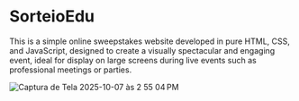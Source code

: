 # SorteioEdu
This is a simple online sweepstakes website developed in pure HTML, CSS, and JavaScript, designed to create a visually spectacular and engaging event, ideal for display on large screens during live events such as professional meetings or parties.

![Captura de Tela 2025-10-07 às 2 55 04 PM](https://github.com/user-attachments/assets/0b04ac3a-c639-458d-804a-3ec1e1c8e1cd)
